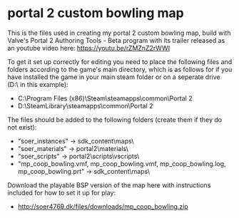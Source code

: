 # portal 2 custom bowling map
This is the files used in creating my portal 2 custom bowling map, build with Valve's Portal 2 Authoring Tools - Beta program with its trailer released as an youtube video here: https://youtu.be/rZMZnZ2rWWI 

To get it set up correctly for editing you need to place the following files and folders according to the game's main directory, which is as follows for if you have installed the game in your main steam folder or on a seperate drive (D:\ in this example):
- C:\Program Files (x86)\Steam\steamapps\common\Portal 2
- D:\SteamLibrary\steamapps\common\Portal 2

The files should be added to the following folders (create them if they do not exist):
- "soer_instances" -> sdk_content\maps\
- "soer_materials" -> portal2\materials\
- "soer_scripts" -> portal2\scripts\vscripts\
- "mp_coop_bowling.vmf, mp_coop_bowling.vmf, mp_coop_bowling.log, mp_coop_bowling.prt" -> sdk_content\maps\

Download the playable BSP version of the map here with instructions included for how to set it up for play: 
- http://soer4769.dk/files/downloads/mp_coop_bowling.zip
